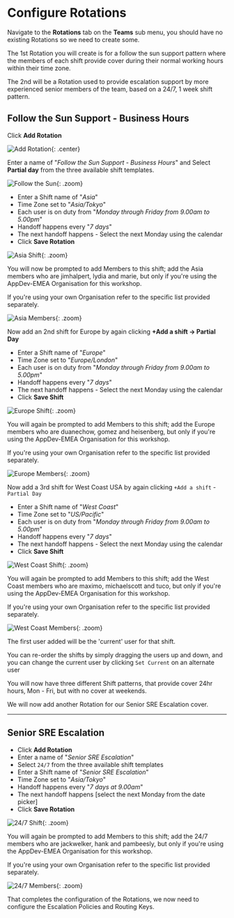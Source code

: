 # Configure Rotations

Navigate to the **Rotations** tab on the **Teams** sub menu, you should have no existing Rotations so we need to create some.

The 1st Rotation you will create is for a follow the sun support pattern where the members of each shift provide cover during their normal working hours within their time zone.

The 2nd will be a Rotation used to provide escalation support by more experienced senior members of the team, based on a 24/7, 1 week shift pattern.

## Follow the Sun Support - Business Hours

Click **Add Rotation**

![Add Rotation](../../images/victorops/add-rotation.png){: .center}

Enter a name of "*Follow the Sun Support - Business Hours*" and Select **Partial day** from the three available shift templates.

![Follow the Sun](../../images/victorops/follow-the-sun.png){: .zoom}

* Enter a Shift name of "*Asia*"
* Time Zone set to "*Asia/Tokyo*"
* Each user is on duty from "*Monday through Friday from 9.00am to 5.00pm*"
* Handoff happens every "*7 days*"
* The next handoff happens - Select the next Monday using the calendar
* Click **Save Rotation**

![Asia Shift](../../images/victorops/asia-shift.png){: .zoom}

You will now be prompted to add Members to this shift; add the Asia members who are jimhalpert, lydia and marie, but only if you're using the AppDev-EMEA Organisation for this workshop.

If you're using your own Organisation refer to the specific list provided separately.

![Asia Members](../../images/victorops/asia-members.png){: .zoom}

Now add an 2nd shift for Europe by again clicking **+Add a shift → Partial Day**

* Enter a Shift name of "*Europe*"
* Time Zone set to "*Europe/London*"
* Each user is on duty from "*Monday through Friday from 9.00am to 5.00pm*"
* Handoff happens every "*7 days*"
* The next handoff happens - Select the next Monday using the calendar
* Click **Save Shift**

![Europe Shift](../../images/victorops/europe-shift.png){: .zoom}

You will again be prompted to add Members to this shift; add the Europe members who are duanechow, gomez and heisenberg, but only if you're using the AppDev-EMEA Organisation for this workshop.

If you're using your own Organisation refer to the specific list provided separately.

![Europe Members](../../images/victorops/europe-members.png){: .zoom}

Now add a 3rd shift for West Coast USA by again clicking `+Add a shift` - `Partial Day`

* Enter a Shift name of "*West Coast*"
* Time Zone set to "*US/Pacific*"
* Each user is on duty from "*Monday through Friday from 9.00am to 5.00pm*"
* Handoff happens every "*7 days*"
* The next handoff happens - Select the next Monday using the calendar
* Click **Save Shift**

![West Coast Shift](../../images/victorops/west-coast-shift.png){: .zoom}

You will again be prompted to add Members to this shift; add the West Coast members who are maximo, michaelscott and tuco, but only if you're using the AppDev-EMEA Organisation for this workshop.

If you're using your own Organisation refer to the specific list provided separately.

![West Coast Members](../../images/victorops/west-coast-members.png){: .zoom}

The first user added will be the 'current' user for that shift.

You can re-order the shifts by simply dragging the users up and down, and you can change the current user by clicking `Set Current` on an alternate user

You will now have three different Shift patterns, that provide cover 24hr hours, Mon - Fri, but with no cover at weekends.

We will now add another Rotation for our Senior SRE Escalation cover.

---

## Senior SRE Escalation

* Click **Add Rotation**
* Enter a name of "*Senior SRE Escalation*"
* Select `24/7` from the three available shift templates
* Enter a Shift name of "*Senior SRE Escalation*"
* Time Zone set to "*Asia/Tokyo*"
* Handoff happens every "*7 days at 9.00am*"
* The next handoff happens [select the next Monday from the date picker]
* Click **Save Rotation**

![24/7 Shift](../../images/victorops/24-7-shift.png){: .zoom}

You will again be prompted to add Members to this shift; add the 24/7 members who are jackwelker, hank and pambeesly, but only if you're using the AppDev-EMEA Organisation for this workshop.

If you're using your own Organisation refer to the specific list provided separately.

![24/7 Members](../../images/victorops/24-7-members.png){: .zoom}

That completes the configuration of the Rotations, we now need to configure the Escalation Policies and Routing Keys.
